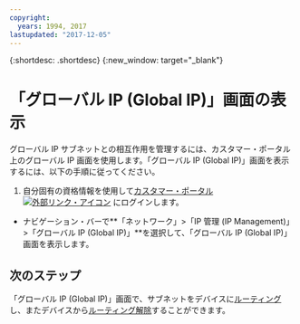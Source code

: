 ```yaml
---
copyright:
  years: 1994, 2017
lastupdated: "2017-12-05"
---
```

{:shortdesc: .shortdesc}
{:new_window: target="_blank"}

# 「グローバル IP (Global IP)」画面の表示

グローバル IP サブネットとの相互作用を管理するには、カスタマー・ポータル上のグローバル IP 画面を使用します。「グローバル IP (Global IP)」画面を表示するには、以下の手順に従ってください。

1. 自分固有の資格情報を使用して[カスタマー・ポータル ![外部リンク・アイコン](../../icons/launch-glyph.svg "外部リンク・アイコン")](https://control.softlayer.com/) にログインします。
* ナビゲーション・バーで**「ネットワーク」>「IP 管理 (IP Management)」>「グローバル IP (Global IP)」**を選択して、「グローバル IP (Global IP)」画面を表示します。

## 次のステップ

「グローバル IP (Global IP)」画面で、サブネットをデバイスに[ルーティング](route-global-ip-to-device.html)し、またデバイスから[ルーティング解除](unroute-global-ip.html)することができます。
